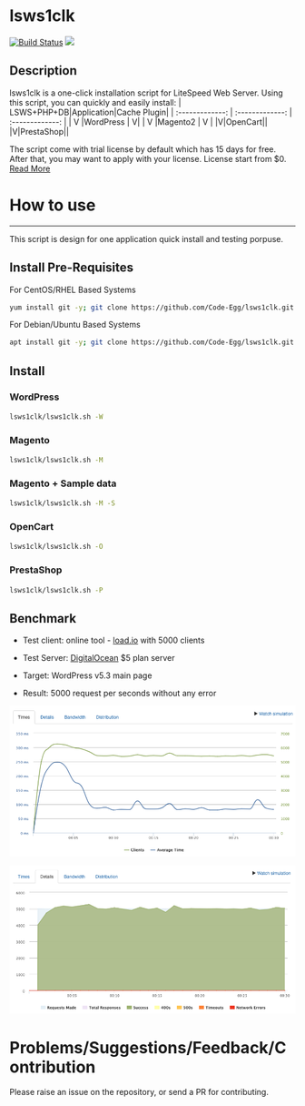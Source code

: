 # lsws1clk 
[![Build Status](https://github.com/Code-Egg/lsws1clk/workflows/lsws1clk/badge.svg)](https://github.com/Code-Egg/lsws1clk/actions)
[<img src="https://img.shields.io/badge/Made%20with-BASH-orange.svg">](https://en.wikipedia.org/wiki/Bash_(Unix_shell)) 

Description
--------

lsws1clk is a one-click installation script for LiteSpeed Web Server. Using this script,
you can quickly and easily install:
| LSWS+PHP+DB|Application|Cache Plugin|
| :-------------: | :-------------: | :-------------: |
| V |WordPress | V|
| V |Magento2 | V |
|V|OpenCart||
|V|PrestaShop||

The script come with trial license by default which has 15 days for free. After that, you may want to apply with your license. 
License start from $0. [Read More](https://www.litespeedtech.com/products/litespeed-web-server/lsws-pricing)

# How to use
---------
This script is design for one application quick install and testing porpuse. 

## Install Pre-Requisites
For CentOS/RHEL Based Systems
```bash
yum install git -y; git clone https://github.com/Code-Egg/lsws1clk.git
```

For Debian/Ubuntu Based Systems
```bash
apt install git -y; git clone https://github.com/Code-Egg/lsws1clk.git
```

## Install
### WordPress
``` bash
lsws1clk/lsws1clk.sh -W
```
### Magento
``` bash
lsws1clk/lsws1clk.sh -M
```
### Magento + Sample data
``` bash
lsws1clk/lsws1clk.sh -M -S
```
### OpenCart
``` bash
lsws1clk/lsws1clk.sh -O
```
### PrestaShop
``` bash
lsws1clk/lsws1clk.sh -P
```

## Benchmark
* Test client: 
online tool - [load.io](https://loader.io/) with 5000 clients 

* Test Server:
[DigitalOcean](https://www.digitalocean.com/) $5 plan server

* Target:
WordPress v5.3 main page 

* Result:
5000 request per seconds without any error

![](/img/loader-2.png)

![](/img/loader-3.png)

# Problems/Suggestions/Feedback/Contribution
Please raise an issue on the repository, or send a PR for contributing. 

